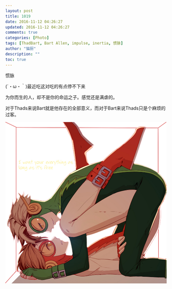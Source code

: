 ```yaml
---
layout: post
title: 1019
date: 2016-11-12 04:26:27
updated: 2016-11-12 04:26:27
comments: true
categories: [Photo]
tags: [ThadBart, Bart Allen, impulse, inertia, 惯脉]
author: "猫厨"
description: ""
toc: true
---
```


<p>惯脉</p> 
<p>(&acute;・ω・｀)最近吃这对吃的有点停不下来</p> 
<p>为你而生的人，却不是你的命运之子。感觉还是满虐的。</p> 
<p>对于Thads来说Bart就是他存在的全部意义，而对于Bart来说Thads只是个麻烦的过客。</p>

![](https://raw.githubusercontent.com/alicewish/meowchain247/master/img_cVZNdzJtQk9JV2NYeEMxbWovVFNQZjUwamVSWTdJKzB2dXZTcU10dTJ1Q1NKVVAvNGtSa0lRPT0.jpg)